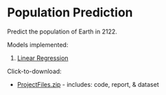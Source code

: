# Population Prediction

Predict the population of Earth in 2122.

Models implemented:
   1. [Linear Regression](https://github.com/luisegarduno/MachineLearning_Projects/tree/master/Population%20Prediction/LR_Notebook.ipynb)

Click-to-download:
- [ProjectFiles.zip](https://github.com/luisegarduno/MachineLearning_Projects/tree/master/Population%20Prediction/Submission/ProjectFiles.zip) - includes: code, report, & dataset